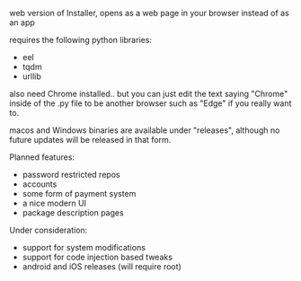 web version of Installer, opens as a web page in your browser instead of as an app

requires the following python libraries:

- eel
- tqdm
- urllib

also need Chrome installed.. but you can just edit the text saying "Chrome" inside of the .py file to be another browser such as "Edge" if you really want to.

macos and Windows binaries are available under "releases",
although no future updates will be released in that form.


Planned features:

- password restricted repos
- accounts
- some form of payment system 
- a nice modern UI
- package description pages 

Under consideration:

- support for system modifications 
- support for code injection based tweaks 
- android and iOS releases (will require root) 
